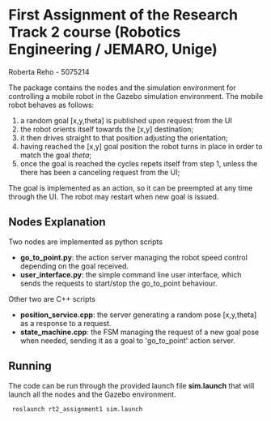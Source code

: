 # First Assignment of the Research Track 2 course (Robotics Engineering / JEMARO, Unige)
Roberta Reho - 5075214

The package contains the nodes and the simulation environment for controlling a mobile robot in the Gazebo simulation environment.
The mobile robot behaves as follows:
1. a random goal [x,y,theta] is published upon request from the UI
2. the robot orients itself towards the [x,y] destination;
3. it then drives straight to that position adjusting the orientation;
4. having reached the [x,y] goal position the robot turns in place in order to match the goal _theta_;
5. once the goal is reached the cycles repets itself from step 1, unless the there has been a canceling request from the UI;

The goal is implemented as an action, so it can be preempted at any time through the UI. The robot may restart when new goal is issued.

## Nodes Explanation

Two nodes are implemented as python scripts
- **go_to_point.py**: the action server managing the robot speed control depending on the goal received.
- **user_interface.py**:  the simple command line user interface, which sends the requests to start/stop the go_to_point behaviour.

Other two are C++ scripts
- **position_service.cpp**: the server generating a random pose [x,y,theta] as a response to a request.
- **state_machine.cpp**:  the FSM managing the request of a new goal pose when needed, sending it as a goal to 'go_to_point' action server.


## Running 

The code can be run through the provided launch file **sim.launch** that will launch all the nodes and the Gazebo environment.

```bash
 roslaunch rt2_assignment1 sim.launch
```


